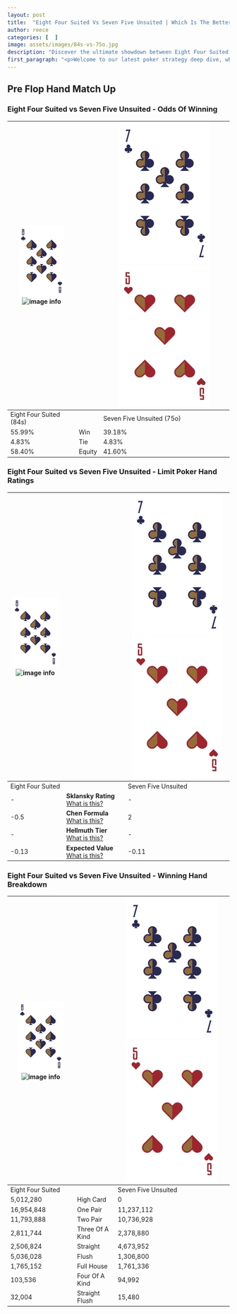 ```yaml
---
layout: post
title:  "Eight Four Suited Vs Seven Five Unsuited | Which Is The Better Hand In Poker? A Complete Guide"
author: reece
categories: [  ]
image: assets/images/84s-vs-75o.jpg
description: "Discover the ultimate showdown between Eight Four Suited and Seven Five Unsuited in poker! Uncover the odds, strategies, and scenarios where one hand triumphs over the other. Get ready to up your poker game with this thrilling analysis."
first_paragraph: "<p>Welcome to our latest poker strategy deep dive, where we're pitting two distinct hands against each other in a high-stakes showdown: Eight Four Suited vs Seven Five Unsuited.</p><p>In the dynamic world of poker, every decision counts, and knowing which hand holds the upper hand is key to your success at the table.</p><p>In this article, we'll dissect these two hands, explore the scenarios where one dominates the other, and equip you with the knowledge to make strategic choices that can tip the odds in your favor.</p><p>Get ready to unravel the intriguing dynamics of these poker hands and elevate your game to new heights.</p>"
---
```




[comment]: # (sp0)

## Pre Flop Hand Match Up

<div class="table hand-ratings" markdown="1"> 



### Eight Four Suited vs Seven Five Unsuited - Odds Of Winning


    
| ![image info](assets/images/hand1/8.png) ![image info](assets/images/hand1/4s.png) |  | ![image info](assets/images/hand2/7.png) ![image info](assets/images/hand2/5o.png) |
| -------- | -------- | -------- |
| Eight Four Suited (84s) |  | Seven Five Unsuited (75o) |
| 55.99% | Win | 39.18% |
| 4.83% | Tie | 4.83% |
| 58.40% | Equity | 41.60% |




[comment]: # (sp1)



### Eight Four Suited vs Seven Five Unsuited - Limit Poker Hand Ratings


    
| ![image info](assets/images/hand1/8.png) ![image info](assets/images/hand1/4s.png) |  | ![image info](assets/images/hand2/7.png) ![image info](assets/images/hand2/5o.png) |
| -------- | -------- | -------- |
| Eight Four Suited |  | Seven Five Unsuited |
| - | **Sklansky Rating** [What is this?](/sklansky-rating-explained) | - |
| -0.5 | **Chen Formula** [What is this?](/chen-formula-explained) | 2 |
| - | **Hellmuth Tier** [What is this?](/Hellmuth-tier-explained) | - |
| -0.13 | **Expected Value** [What is this?](/expected-value-explained) | -0.11 |




[comment]: # (sp2)



### Eight Four Suited vs Seven Five Unsuited - Winning Hand Breakdown


    
| ![image info](assets/images/hand1/8.png) ![image info](assets/images/hand1/4s.png) |  | ![image info](assets/images/hand2/7.png) ![image info](assets/images/hand2/5o.png) |
| -------- | -------- | -------- |
| Eight Four Suited |  | Seven Five Unsuited |
| 5,012,280 | High Card | 0 |
| 16,954,848 | One Pair | 11,237,112 |
| 11,793,888 | Two Pair | 10,736,928 |
| 2,811,744 | Three Of A Kind | 2,378,880 |
| 2,506,824 | Straight | 4,673,952 |
| 5,036,028 | Flush | 1,306,800 |
| 1,765,152 | Full House | 1,761,336 |
| 103,536 | Four Of A Kind | 94,992 |
| 32,004 | Straight Flush | 15,480 |




[comment]: # (sp3)



</div>

[comment]: # (sp4)



[comment]: # (sp5)

